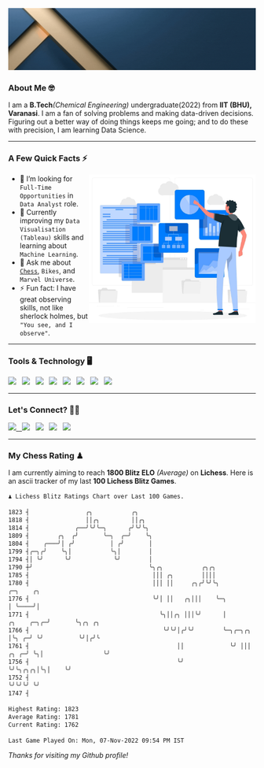   <img src= "https://github.com/Laxman-Lakhan/Laxman-Lakhan/blob/master/Assets/Header.gif">

### About Me 🤓

I am a **B.Tech**_(Chemical Engineering)_ undergraduate(2022) from **IIT (BHU), Varanasi**. I am a fan of solving problems and making data-driven decisions. Figuring out a better way of doing things keeps me going; and to do these with precision, I am learning Data Science.

---

### A Few Quick Facts ⚡️
<img align="right" alt="Coding" width="340" src="https://github.com/Laxman-Lakhan/Laxman-Lakhan/blob/master/Assets/Data_Vector.jpg">   

- 🤝 I’m looking for `Full-Time Opportunities` in `Data Analyst` role.
- 📖 Currently improving my `Data Visualisation (Tableau)` skills and learning about `Machine Learning`.
- 💬 Ask me about [`Chess`](https://lichess.org/@/YourKingIsInDanger), `Bikes`, and `Marvel Universe`.
- ⚡️ Fun fact: I have great observing skills, not like sherlock holmes, but `"You see, and I observe"`.

---
### Tools & Technology 🖥

<img src="https://img.shields.io/badge/Python-white?logo=Python&logoColor=ColorName&style=ShieldStyle" /> &nbsp;
<img src="https://img.shields.io/badge/MySQL-white?logo=MySQL&logoColor=ColorName&style=ShieldStyle" /> &nbsp;
<img src="https://img.shields.io/badge/Tableau-white?logo=Tableau&logoColor=ColorName&style=ShieldStyle" /> &nbsp;
<img src="https://img.shields.io/badge/Excel-white?logo=Microsoft+Excel&logoColor=196F3D&style=ShieldStyle" /> &nbsp;
<img src="https://img.shields.io/badge/Jupyter-white?logo=Jupyter&logoColor=ColorName&style=ShieldStyle" /> &nbsp;
<img src="https://img.shields.io/badge/pandas-white?logo=Pandas&logoColor=000080&style=ShieldStyle" /> &nbsp;
<img src="https://img.shields.io/badge/numpy-white?logo=Numpy&logoColor=85C1E9&style=ShieldStyle" /> &nbsp;
<img src="https://img.shields.io/badge/scikit learn-white?logo=Scikit+Learn&logoColor=ColorName&style=ShieldStyle" /> &nbsp;



---

### Let's Connect? 🫳🏻

<a href="mailto:laxmansingh.lakhan@gmail.com"> <img src="https://img.icons8.com/fluent/48/000000/gmail.png" width="3.5%"/> &nbsp;
[<img src="https://img.icons8.com/color/48/000000/linkedin.png" width="3.5%"/>](https://www.linkedin.com/in/laxman-lakhan/)  &nbsp;
[<img src="https://img.icons8.com/fluent/48/000000/facebook-new.png" width="3.5%"/>](https://www.facebook.com/s.laxmanlakhan/)  &nbsp;
[<img src="https://img.icons8.com/fluent/48/000000/instagram-new.png" width="3.5%"/>](https://www.instagram.com/laxman.lakhan/)  &nbsp;
[<img src="https://img.icons8.com/color/48/000000/twitter.png" width="3.5%"/>](https://twitter.com/laxman__lakhan)  &nbsp;

 ---
  
### My Chess Rating ♟
  
I am currently aiming to reach **1800 Blitz ELO** *(Average)* on **Lichess**. Here is an ascii tracker of my last **100 Lichess Blitz Games**.

  ```
  ♟︎ 𝙻𝚒𝚌𝚑𝚎𝚜𝚜 𝙱𝚕𝚒𝚝𝚣 𝚁𝚊𝚝𝚒𝚗𝚐𝚜 𝙲𝚑𝚊𝚛𝚝 𝚘𝚟𝚎𝚛 𝙻𝚊𝚜𝚝 𝟷00 𝙶𝚊𝚖𝚎𝚜.
  
1823 ┤                ╭╮           ╭╮
1818 ┤                ││╭╮         ││╭╮
1814 ┤             ╭──╯╰╯╰─╮      ╭╯╰╯╰╮
1809 ┤        ╭╮  ╭╯       ╰─╮  ╭─╯    ╰╮
1804 ┤    ╭───╯│ ╭╯          │ ╭╯       │
1799 ┤╭─╮╭╯    ╰╮│           ╰╮│        │
1794 ┤│ ╰╯      ╰╯            ╰╯        │
1790 ┼╯                                 ╰╮╭╮           ╭╮╭╮
1785 ┤                                   │││ ╭╮        ││││
1780 ┤                                   │││ ││     ╭╮╭╯╰╯╰╮                              ╭─╮    ╭╮
1776 ┤                                   ╰╯│ ││   ╭╮│││    ╰─╮                            │ ╰────╯│
1771 ┤                                     ╰╮││╭╮ │││╰╯      │                 ╭╮    ╭─╮╭─╯       ╰╮╭╮ ╭╮
1766 ┤                                      ╰╯╰╯│╭╯╰╯        ╰─╮╭─╮╭╮          │╰╮ ╭─╯ ╰╯          ╰╯│╭╯╰
1761 ┤                                          ││             ╰╯ │││     ╭╮ ╭─╯ ╰╮│                 ╰╯
1756 ┤                                          ╰╯                ╰╯╰╮╭╮╭╮│╰╮│    ╰╯
1752 ┤                                                               ╰╯╰╯╰╯ ╰╯
1747 ┤ 

Highest Rating: 1823
Average Rating: 1781
Current Rating: 1762 

Last Game Played On: Mon, 07-Nov-2022 09:54 PM IST
  ```
  
  
*Thanks for visiting my Github profile!*
